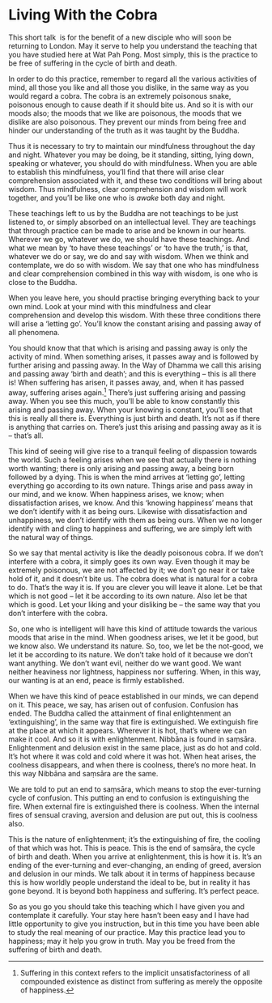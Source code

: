 Living With the Cobra
=====================

<span class="dropcaps-first" markdown="1">T</span><span
class="dropcaps-words" markdown="1">his short talk</span>&nbsp; is
for the benefit of a new disciple who will soon be returning to London.
May it serve to help you understand the teaching that you have studied
here at Wat Pah Pong. Most simply, this is the practice to be free of
suffering in the cycle of birth and death.

In order to do this practice, remember to regard all the various
activities of mind, all those you like and all those you dislike, in the
same way as you would regard a cobra. The cobra is an extremely
poisonous snake, poisonous enough to cause death if it should bite us.
And so it is with our moods also; the moods that we like are poisonous,
the moods that we dislike are also poisonous. They prevent our minds
from being free and hinder our understanding of the truth as it was
taught by the Buddha.

Thus it is necessary to try to maintain our mindfulness throughout the
day and night. Whatever you may be doing, be it standing, sitting, lying
down, speaking or whatever, you should do with mindfulness. When you are
able to establish this mindfulness, you’ll find that there will arise
clear comprehension associated with it, and these two conditions will
bring about wisdom. Thus mindfulness, clear comprehension and wisdom
will work together, and you’ll be like one who is *awake* both day and
night.

These teachings left to us by the Buddha are not teachings to be just
listened to, or simply absorbed on an intellectual level. They are
teachings that through practice can be made to arise and be known in our
hearts. Wherever we go, whatever we do, we should have these teachings.
And what we mean by ‘to have these teachings’ or ‘to have the truth,’ is
that, whatever we do or say, we do and say with wisdom. When we think
and contemplate, we do so with wisdom. We say that one who has
mindfulness and clear comprehension combined in this way with wisdom, is
one who is close to the Buddha.

When you leave here, you should practise bringing everything back to
your own mind. Look at your mind with this mindfulness and clear
comprehension and develop this wisdom. With these three conditions there
will arise a ‘letting go’. You’ll know the constant arising and passing
away of all phenomena.

You should know that that which is arising and passing away is only the
activity of mind. When something arises, it passes away and is followed
by further arising and passing away. In the Way of Dhamma we call this
arising and passing away ‘birth and death’; and this is everything –
this is all there is! When suffering has arisen, it passes away, and,
when it has passed away, suffering arises again.[^1] There’s just
suffering arising and passing away. When you see this much, you’ll be
able to know constantly this arising and passing away. When your knowing
is constant, you’ll see that this is really all there is. Everything is
just birth and death. It’s not as if there is anything that carries on.
There’s just this arising and passing away as it is – that’s all.

This kind of seeing will give rise to a tranquil feeling of dispassion
towards the world. Such a feeling arises when we see that actually there
is nothing worth wanting; there is only arising and passing away, a
being born followed by a dying. This is when the mind arrives at
‘letting go’, letting everything go according to its own nature. Things
arise and pass away in our mind, and we know. When happiness arises, we
know; when dissatisfaction arises, we know. And this ‘knowing happiness’
means that we don’t identify with it as being ours. Likewise with
dissatisfaction and unhappiness, we don’t identify with them as being
ours. When we no longer identify with and cling to happiness and
suffering, we are simply left with the natural way of things.

So we say that mental activity is like the deadly poisonous cobra. If we
don’t interfere with a cobra, it simply goes its own way. Even though it
may be extremely poisonous, we are not affected by it; we don’t go near
it or take hold of it, and it doesn’t bite us. The cobra does what is
natural for a cobra to do. That’s the way it is. If you are clever you
will leave it alone. Let be that which is not good – let it be according
to its own nature. Also let be that which is good. Let your liking and
your disliking be – the same way that you don’t interfere with the
cobra.

So, one who is intelligent will have this kind of attitude towards the
various moods that arise in the mind. When goodness arises, we let it be
good, but we know also. We understand its nature. So, too, we let be the
not-good, we let it be according to its nature. We don’t take hold of it
because we don’t want anything. We don’t want evil, neither do we want
good. We want neither heaviness nor lightness, happiness nor suffering.
When, in this way, our wanting is at an end, peace is firmly
established.

When we have this kind of peace established in our minds, we can depend
on it. This peace, we say, has arisen out of confusion. Confusion has
ended. The Buddha called the attainment of final enlightenment an
‘extinguishing’, in the same way that fire is extinguished. We
extinguish fire at the place at which it appears. Wherever it is hot,
that’s where we can make it cool. And so it is with enlightenment.
Nibbāna is found in saṃsāra. Enlightenment and delusion exist in the
same place, just as do hot and cold. It’s hot where it was cold and cold
where it was hot. When heat arises, the coolness disappears, and when
there is coolness, there’s no more heat. In this way Nibbāna and saṃsāra
are the same.

We are told to put an end to saṃsāra, which means to stop the
ever-turning cycle of confusion. This putting an end to confusion is
extinguishing the fire. When external fire is extinguished there is
coolness. When the internal fires of sensual craving, aversion and
delusion are put out, this is coolness also.

This is the nature of enlightenment; it’s the extinguishing of fire, the
cooling of that which was hot. This is peace. This is the end of
saṃsāra, the cycle of birth and death. When you arrive at enlightenment,
this is how it is. It’s an ending of the ever-turning and ever-changing,
an ending of greed, aversion and delusion in our minds. We talk about it
in terms of happiness because this is how worldly people understand the
ideal to be, but in reality it has gone beyond. It is beyond both
happiness and suffering. It’s perfect peace.

So as you go you should take this teaching which I have given you and
contemplate it carefully. Your stay here hasn’t been easy and I have had
little opportunity to give you instruction, but in this time you have
been able to study the real meaning of our practice. May this practice
lead you to happiness; may it help you grow in truth. May you be freed
from the suffering of birth and death.

[^1]: Suffering in this context refers to the implicit
    unsatisfactoriness of all compounded existence as distinct from
    suffering as merely the opposite of happiness.
